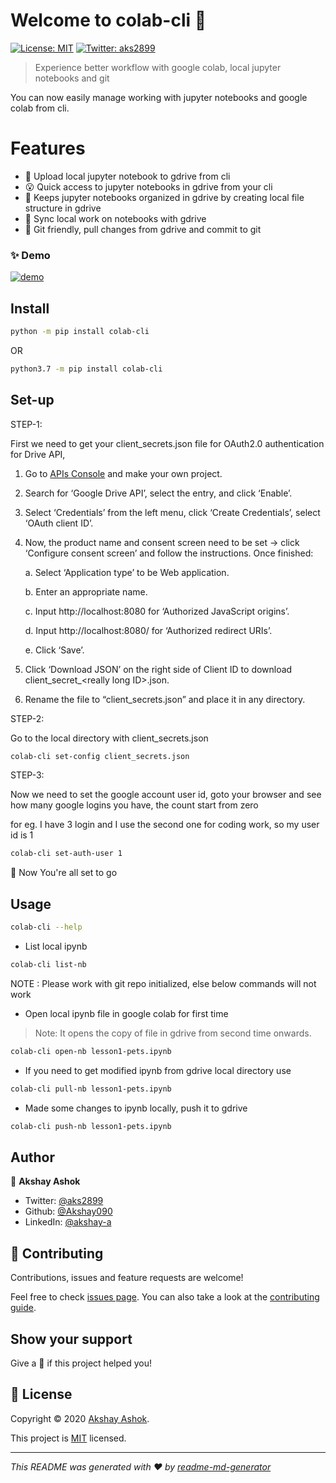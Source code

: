 # Welcome to colab-cli 👋
[![License: MIT](https://img.shields.io/badge/License-MIT-yellow.svg)](https://choosealicense.com/licenses/mit/)
[![Twitter: aks2899](https://img.shields.io/twitter/follow/aks2899.svg?style=social)](https://twitter.com/aks2899)

> Experience better workflow with google colab, local jupyter notebooks and git

You can now easily manage working with jupyter notebooks 
and google colab from cli. 

# Features 
* 🤠 Upload local jupyter notebook to gdrive from cli
* 😮 Quick access to jupyter notebooks in gdrive from your cli
* 🚀 Keeps jupyter notebooks organized in gdrive by creating local file structure in gdrive
* 🤯 Sync local work on notebooks with gdrive
* 🥂 Git friendly, pull changes from gdrive and commit to git

### ✨ Demo
[![demo](https://asciinema.org/a/314749.svg)](https://asciinema.org/a/314749?autoplay=1)

## Install

```sh
python -m pip install colab-cli
```
OR
```sh
python3.7 -m pip install colab-cli
```
## Set-up

STEP-1: 
 
First we need to get your client_secrets.json file for 
OAuth2.0 authentication for Drive API,

1. Go to [APIs Console](https://console.developers.google.com/iam-admin/projects) 
and make your own project.
2. Search for ‘Google Drive API’, select the entry, and click ‘Enable’.
3. Select ‘Credentials’ from the left menu, click ‘Create Credentials’, select ‘OAuth client ID’.
4. Now, the product name and consent screen need to be set -> click ‘Configure consent screen’ and follow the instructions. Once finished:
    
    a. Select ‘Application type’ to be Web application.
    
    b. Enter an appropriate name.
    
    c. Input http://localhost:8080 for ‘Authorized JavaScript origins’.
    
    d. Input http://localhost:8080/ for ‘Authorized redirect URIs’.
    
    e. Click ‘Save’.
    
5. Click ‘Download JSON’ on the right side of Client ID to 
download client_secret_\<really long ID>.json.

6. Rename the file to “client_secrets.json” and place it in any directory.

STEP-2: 

 Go to the local directory with client_secrets.json
  ```sh
  colab-cli set-config client_secrets.json
  ```
STEP-3:
 
Now we need to set the google account user id, goto your browser and see how many google logins you have,
 the count start from zero
 
 for eg. I have 3 login and I use the second one for coding work, so my user id is 1
  ```sh
  colab-cli set-auth-user 1
  ```
 
🙌 Now You're all set to go
## Usage

```sh
colab-cli --help
``` 
* List local ipynb
```sh
colab-cli list-nb
``` 
NOTE : Please work with git repo initialized, else below 
commands will not work

* Open local ipynb file in google colab for first time
> Note: It opens the copy of file in gdrive from second time onwards.
```sh
colab-cli open-nb lesson1-pets.ipynb
``` 
* If you need to get modified ipynb from gdrive local directory use 
```sh
colab-cli pull-nb lesson1-pets.ipynb
``` 
* Made some changes to ipynb locally, push it to gdrive
```sh
colab-cli push-nb lesson1-pets.ipynb
``` 

## Author

👤 **Akshay Ashok**

* Twitter: [@aks2899](https://twitter.com/aks2899)
* Github: [@Akshay090](https://github.com/Akshay090)
* LinkedIn: [@akshay-a](https://linkedin.com/in/akshay-a)

## 🤝 Contributing

Contributions, issues and feature requests are welcome!

Feel free to check [issues page](https://github.com/Akshay090/colab-cli/issues). You can also take a look at the [contributing guide](https://github.com/Akshay090/colab-cli/blob/master/CONTRIBUTING.md).

## Show your support

Give a 🌟 if this project helped you!

## 📝 License

Copyright © 2020 [Akshay Ashok](https://github.com/Akshay090).

This project is [MIT](https://choosealicense.com/licenses/mit/) licensed.

***
_This README was generated with ❤ by [readme-md-generator](https://github.com/kefranabg/readme-md-generator)_
